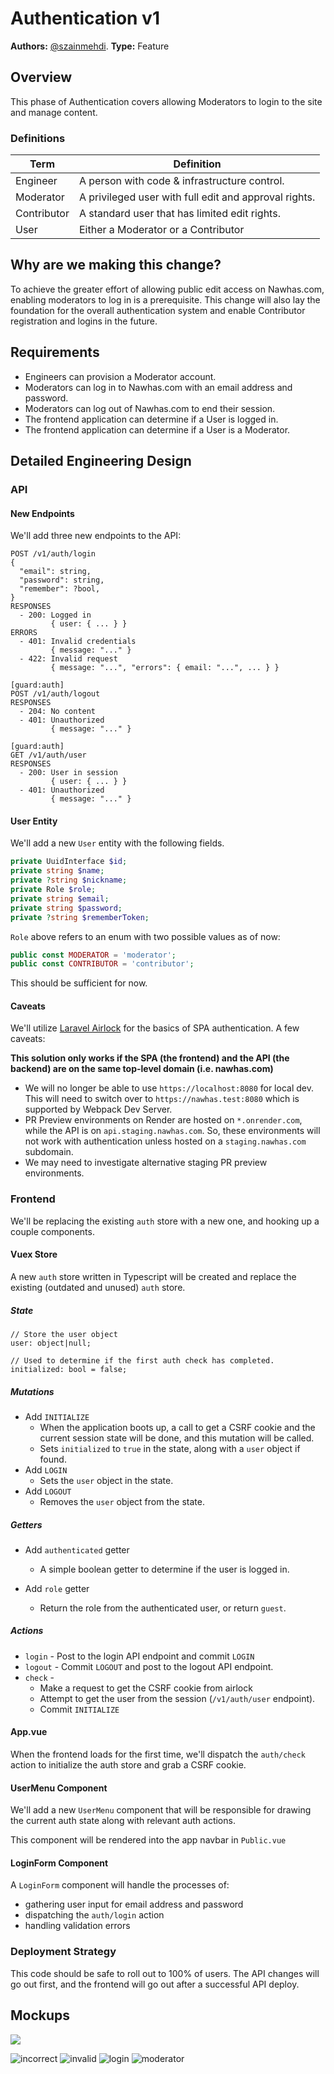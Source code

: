 # Authentication v1
**Authors:** [@szainmehdi](https://github.com/szainmehdi). 
**Type:** Feature

## Overview
This phase of Authentication covers allowing Moderators to login to the site and manage content. 

### Definitions

| Term        | Definition                                            |
| ----------- | ----------------------------------------------------- |
| Engineer    | A person with code & infrastructure control.          |
| Moderator   | A privileged user with full edit and approval rights. |
| Contributor | A standard user that has limited edit rights.         |
| User        | Either a Moderator or a Contributor                   |

## Why are we making this change?
To achieve the greater effort of allowing public edit access on Nawhas.com, enabling moderators to log in is a prerequisite. This change will also lay the foundation for the overall authentication system and enable Contributor registration and logins in the future.

## Requirements
- Engineers can provision a Moderator account.
- Moderators can log in to Nawhas.com with an email address and password.
- Moderators can log out of Nawhas.com to end their session.
- The frontend application can determine if a User is logged in.
- The frontend application can determine if a User is a Moderator.

## Detailed Engineering Design

### API

#### New Endpoints
We'll add three new endpoints to the API:

```
POST /v1/auth/login
{
  "email": string,
  "password": string,
  "remember": ?bool,
}
RESPONSES
  - 200: Logged in
         { user: { ... } }
ERRORS
  - 401: Invalid credentials
         { message: "..." }
  - 422: Invalid request
         { message: "...", "errors": { email: "...", ... } }

[guard:auth]
POST /v1/auth/logout
RESPONSES
  - 204: No content
  - 401: Unauthorized
         { message: "..." }

[guard:auth]
GET /v1/auth/user
RESPONSES
  - 200: User in session
         { user: { ... } }
  - 401: Unauthorized
         { message: "..." }
```

#### User Entity

We'll add a new `User` entity with the following fields.

```php
private UuidInterface $id;
private string $name;
private ?string $nickname;
private Role $role;
private string $email;
private string $password;
private ?string $rememberToken;
```

`Role` above refers to an enum with two possible values as of now:

```php
public const MODERATOR = 'moderator';
public const CONTRIBUTOR = 'contributor';
```

This should be sufficient for now.

#### Caveats
We'll utilize [Laravel Airlock](https://laravel.com/docs/7.x/airlock) for the basics of SPA authentication. A few caveats:

**This solution only works if the SPA (the frontend) and the API (the backend) are on the same top-level domain (i.e. nawhas.com)**
- We will no longer be able to use `https://localhost:8080` for local dev. This will need to switch over to `https://nawhas.test:8080` which is supported by Webpack Dev Server.
- PR Preview environments on Render are hosted on `*.onrender.com`, while the API is on `api.staging.nawhas.com`. So, these environments will not work with authentication unless hosted on a `staging.nawhas.com` subdomain.
- We may need to investigate alternative staging PR preview environments.

### Frontend
We'll be replacing the existing `auth` store with a new one, and hooking up a couple components.

#### Vuex Store
A new `auth` store written in Typescript will be created and replace the existing (outdated and unused) `auth` store. 

#####  State
```
// Store the user object
user: object|null;

// Used to determine if the first auth check has completed.
initialized: bool = false;
```

##### Mutations

- Add `INITIALIZE`
  - When the application boots up, a call to get a CSRF cookie and the current session state will be done, and this mutation will be called. 
  - Sets `initialized` to `true` in the state, along with a `user` object if found.
- Add `LOGIN`
  - Sets the `user` object in the state.
- Add `LOGOUT`
  - Removes the `user` object from the state.

##### Getters
- Add `authenticated` getter
  - A simple boolean getter to determine if the user is logged in.

- Add `role` getter
  - Return the role from the authenticated user, or return `guest`.


##### Actions
- `login` - Post to the login API endpoint and commit `LOGIN`
- `logout` - Commit `LOGOUT` and post to the logout API endpoint.
- `check` - 
  - Make a request to get the CSRF cookie from airlock
  - Attempt to get the user from the session (`/v1/auth/user` endpoint). 
  - Commit `INITIALIZE`

#### App.vue

When the frontend loads for the first time, we'll dispatch the `auth/check` action to initialize the auth store and grab a CSRF cookie.

####  UserMenu Component
We'll add a new `UserMenu` component that will be responsible for drawing the current auth state along with relevant auth actions.

This component will be rendered into the app navbar in `Public.vue`

#### LoginForm Component
A `LoginForm` component will handle the processes of:
- gathering user input for email address and password
- dispatching the `auth/login` action
- handling validation errors

### Deployment Strategy
This code should be safe to roll out to 100% of users. The API changes will go out first, and the frontend will go out after a successful API deploy.

## Mockups

![](guest.png)

![incorrect](incorrect.png)
![invalid](invalid.png)
![login](login.png)
![moderator](moderator.png)
